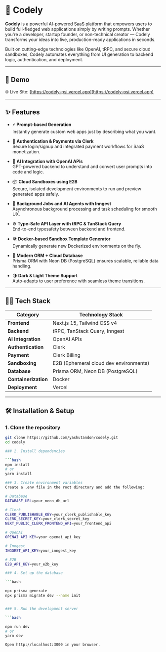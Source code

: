 # 🚀 Codely

**Codely** is a powerful AI-powered SaaS platform that empowers users to build full-fledged web applications simply by writing prompts. Whether you're a developer, startup founder, or non-technical creator — Codely transforms your ideas into live, production-ready applications in seconds.

Built on cutting-edge technologies like OpenAI, tRPC, and secure cloud sandboxes, Codely automates everything from UI generation to backend logic, authentication, and deployment.

---

## 📸 Demo

🌐 Live Site: [https://codely-psi.vercel.app](https://codely-psi.vercel.app)



---

## ✨ Features

- ⚡ **Prompt-based Generation**  
  Instantly generate custom web apps just by describing what you want.

- 🔐 **Authentication & Payments via Clerk**  
  Secure login/signup and integrated payment workflows for SaaS monetization.

- 🤖 **AI Integration with OpenAI APIs**  
  GPT-powered backend to understand and convert user prompts into code and logic.

- 📦 **Cloud Sandboxes using E2B**  
  Secure, isolated development environments to run and preview generated apps safely.

- 🔁 **Background Jobs and AI Agents with Inngest**  
  Asynchronous background processing and task scheduling for smooth UX.

- ⚙️ **Type-Safe API Layer with tRPC & TanStack Query**  
  End-to-end typesafety between backend and frontend.

- 🛠️ **Docker-based Sandbox Template Generator**  
  Dynamically generate new Dockerized environments on the fly.

- 🧬 **Modern ORM + Cloud Database**  
  Prisma ORM with Neon DB (PostgreSQL) ensures scalable, reliable data handling.

- 🌗 **Dark & Light Theme Support**  
  Auto-adapts to user preference with seamless theme transitions.

---

## 🧑‍💻 Tech Stack

| Category           | Technology Stack                                |
|------------------- |-------------------------------------------------|
| **Frontend**       | Next.js 15, Tailwind CSS v4                     |
| **Backend**        | tRPC, TanStack Query, Inngest                   |
| **AI Integration** | OpenAI APIs                                     |
| **Authentication** | Clerk                                           |
| **Payment**        | Clerk Billing                                   |
| **Sandboxing**     | E2B (Ephemeral cloud dev environments)          |
| **Database**       | Prisma ORM, Neon DB (PostgreSQL)                |
| **Containerization** | Docker                                        |
| **Deployment**     | Vercel                                          |

---

## 🛠️ Installation & Setup

### 1. Clone the repository

```bash
git clone https://github.com/yashutandon/codely.git
cd codely

### 2. Install dependencies

```bash
npm install
# or
yarn install

### 3. Create environment variables
Create a .env file in the root directory and add the following:

# Database
DATABASE_URL=your_neon_db_url

# Clerk
CLERK_PUBLISHABLE_KEY=your_clerk_publishable_key
CLERK_SECRET_KEY=your_clerk_secret_key
NEXT_PUBLIC_CLERK_FRONTEND_API=your_frontend_api

# OpenAI
OPENAI_API_KEY=your_openai_api_key

# Inngest
INGGEST_API_KEY=your_inngest_key

# E2B
E2B_API_KEY=your_e2b_key

### 4. Set up the database

```bash

npx prisma generate
npx prisma migrate dev --name init


### 5. Run the development server

```bash

npm run dev
# or
yarn dev

Open http://localhost:3000 in your browser.